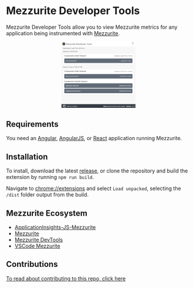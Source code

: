 # Mezzurite Developer Tools

Mezzurite Developer Tools allow you to view Mezzurite metrics for any application being instrumented with [Mezzurite](https://github.com/Microsoft/Mezzurite "Mezzurite").

<center>
  <img src="res/img/devtools-screenshot.png" alt="Dev tools screenshot" height="40%" width="40%">
</center>

## Requirements
You need an [Angular](https://github.com/Microsoft/Mezzurite/blob/master/Mezzurite.Angular/README.md "Angular"), [AngularJS](https://github.com/Microsoft/Mezzurite/blob/master/Mezzurite.AngularJS/README.md "AngularJS"), or [React](https://github.com/Microsoft/Mezzurite/blob/master/Mezzurite.React/README.md "React") application running Mezzurite.

## Installation
To install, download the latest [release](https://github.com/Microsoft/Mezzurite-DevTools/releases "release"), or clone the repository and build the extension by running `npm run build`.

Navigate to [chrome://extensions](chrome://extensions "chrome://extensions") and select `Load unpacked`, selecting the `/dist` folder output from the build.

## Mezzurite Ecosystem
- [ApplicationInsights-JS-Mezzurite](https://github.com/Microsoft/ApplicationInsights-JS-Mezzurite "ApplicationInsights-JS-Mezzurite")
- [Mezzurite](https://github.com/Microsoft/Mezzurite "Mezzurite")
- [Mezzurite DevTools](https://github.com/Microsoft/Mezzurite-DevTools "Mezzurite DevTools")
- [VSCode Mezzurite](https://github.com/Microsoft/vscode-mezzurite "VSCode Mezzurite")

## Contributions
[To read about contributing to this repo, click here](CONTRIBUTING.md)
